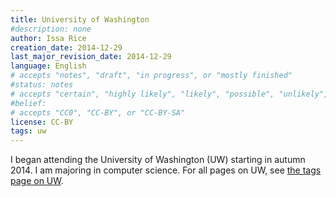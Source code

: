 ```yaml
---
title: University of Washington
#description: none
author: Issa Rice
creation_date: 2014-12-29
last_major_revision_date: 2014-12-29
language: English
# accepts "notes", "draft", "in progress", or "mostly finished"
#status: notes
# accepts "certain", "highly likely", "likely", "possible", "unlikely", "highly unlikely", "remote", "impossible", "log", "emotional", or "fiction"
#belief: 
# accepts "CC0", "CC-BY", or "CC-BY-SA"
license: CC-BY
tags: uw
---
```


I began attending the University of Washington (UW) starting in autumn 2014.
I am majoring in computer science.
For all pages on UW, see [the tags page on UW](_tags/university-of-washington).

